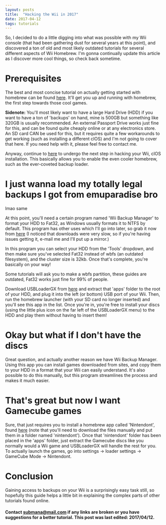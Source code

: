 ```yaml
---
layout: posts
title:  "Hacking the Wii in 2017"
date: 2017-04-12
tags: tutorials
---
```


So, I decided to do a little digging into what was possible with my Wii console (that had been gathering dust for several years at this point), and discovered a ton of old and most likely outdated tutorials for several different aspects of Wii Homebrew. I'm gonna continually update this article as I discover more cool things, so check back sometime.

# Prerequisites

The best and most concise tutorial on actually getting started with homebrew can be found [here](https://sites.google.com/site/completesg/hacking-guide/4-3-guide). It'll get you up and running with homebrew, the first step towards those cool games.

**Sidenote:** You'll most likely want to have a large Hard Drive (HDD) if you want to have a ton of 'backups' on hand, mine is 500GB but something like 320GB is usually recommended. An external Passport Drive works just fine for this, and can be found quite cheaply online or at any electronics store. An SD card CAN be used for this, but it requires quite a few workarounds to get working (such as installing a different cIOS) and I'm not going to cover that here. If you need help with it, please feel free to contact me.

Anyway, continue to [here](https://sites.google.com/site/completesg/backup-launchers/installation) to undergo the next step in hacking your Wii, cIOS installation. This basically allows you to enable the even cooler homebrew, such as the ever-coveted backup loader.

# I just wanna load my totally legal backups I got from emuparadise bro

lmao same

At this point, you'll need a certain program named 'Wii Backup Manager' to format your HDD to Fat32, as Windows usually formats it to NTFS by default. This program has other uses which I'll go into later, so grab it now from [here](http://www.wiibackupmanager.co.uk/) (I noticed that downloads were very slow, so if you're having issues getting it, e-mail me and I'll put up a mirror.)

In this program you can select your HDD from the 'Tools' dropdown, and then make sure you've selected Fat32 instead of wbfs (an outdated filesystem), and the cluster size is 32kb. Once that's complete, you're basically on your way!

Some tutorials will ask you to make a wbfs partition, these guides are outdated, Fat32 works just fine for 99% of people.

Download USBLoaderGX from [here](https://sourceforge.net/projects/usbloadergx/files/latest/download) and extract that 'apps' folder to the root of your HDD, and plug it into the left (or bottom) USB port of your Wii. Then, run the homebrew launcher (with your SD card no longer inserted) and you'll see this app in the list. Once you're in, you're free to install your discs (using the little plus icon on the far left of the USBLoaderGX menu) to the HDD and play them without having to insert them!

# Okay but what if I don't have the discs

Great question, and actually another reason we have Wii Backup Manager. Using this app you can install games downloaded from sites, and copy them to your HDD in a format that your Wii can easily understand. It's also possible to do this manually, but this program streamlines the process and makes it much easier.

# That's great but now I want Gamecube games

Sure, that just requires you to install a homebrew app called 'Nintendont', found [here](https://github.com/FIX94/Nintendont) (note that you'll need to download the files manually and put them in a folder named 'nintendont'). Once that 'nintendont' folder has been placed in the 'apps' folder, just extract the Gamecube discs like you normally would a Wii game and USBLoaderGX will handle the rest for you. To actually launch the games, go into settings -> loader settings -> GameCube Mode -> Nintendont.

# Conclusion

Gaining access to backups on your Wii is a surprisingly easy task still, so hopefully this guide helps a little bit in explaining the complex parts of other tutorials found online.



#### Contact submana@mail.com if any links are broken or you have suggestions for a better tutorial. This post was last edited: 2017/04/12.
